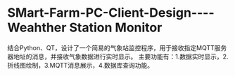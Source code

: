# SMart-Farm-PC-Client-Design----Weahther Station Monitor
结合Python、QT，设计了一个简易的气象站监控程序，用于接收指定MQTT服务器地址的消息，并接收气象数据进行实时显示。
主要功能有：1.数据实时显示，2.折线图绘制，3.MQTT消息展示，4.数据库查询功能。

